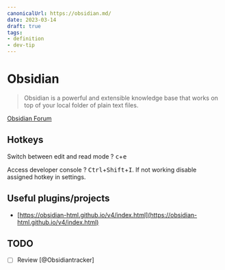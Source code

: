 ```yaml
---
canonicalUrl: https://obsidian.md/
date: 2023-03-14
draft: true
tags:
- definition
- dev-tip
---
```


# Obsidian

> Obsidian is a powerful and extensible knowledge base that works on top of your
> local folder of plain text files.

[Obsidian Forum](https://forum.obsidian.md/)

## Hotkeys

Switch between edit and read mode
?
<kbd>c</kbd>+<kbd>e</kbd>
<!--SR:!2023-06-25,43,270-->

Access developer console
?
<kbd>Ctrl</kbd>+<kbd>Shift</kbd>+<kbd>I</kbd>. If not working disable assigned
hotkey in settings.

## Useful plugins/projects


- [https://obsidian-html.github.io/v4/index.html](https://obsidian-html.github.io/v4/index.html)

## TODO


- [ ] Review [@Obsidiantracker]